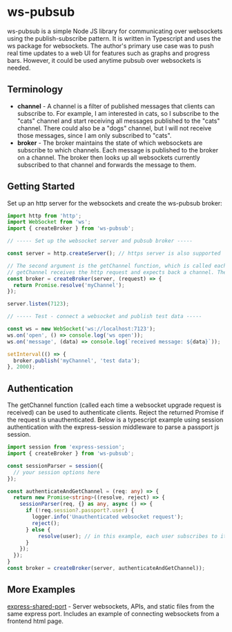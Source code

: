 # ws-pubsub

ws-pubsub is a simple Node JS library for communicating over websockets using the publish-subscribe pattern. It is written in Typescript and uses the ws package for websockets. The author's primary use case was to push real time updates to a web UI for features such as graphs and progress bars. However, it could be used anytime pubsub over websockets is needed. 

## Terminology

* **channel** - A channel is a filter of published messages that clients can subscribe to. For example, I am interested in cats, so I subscribe to the "cats" channel and start receiving all messages published to the "cats" channel. There could also be a "dogs" channel, but I will not receive those messages, since I am only subscribed to "cats". 
* **broker** - The broker maintains the state of which websockets are subscribe to which channels. Each message is published to the broker on a channel. The broker then looks up all websockets currently subscribed to that channel and forwards the message to them. 

## Getting Started

Set up an http server for the websockets and create the ws-pubsub broker:
```javascript
import http from 'http';
import WebSocket from 'ws';
import { createBroker } from 'ws-pubsub';

// ----- Set up the websocket server and pubsub broker -----

const server = http.createServer(); // https server is also supported

// The second argument is the getChannel function, which is called each time a websocket upgrade request is received.
// getChannel receives the http request and expects back a channel. The websocket is subscribed to this channel. We can subscribe all websockets to the same channel (as in this example) or use data in the request to intelligently subscribe different websockets to different channels. The latter is shown in the authentication example, further down in the readme.
const broker = createBroker(server, (request) => {
  return Promise.resolve('myChannel');
});

server.listen(7123);

// ----- Test - connect a websocket and publish test data -----

const ws = new WebSocket('ws://localhost:7123');
ws.on('open', () => console.log('ws open'));
ws.on('message', (data) => console.log(`received message: ${data}`));

setInterval(() => {
  broker.publish('myChannel', 'test data');
}, 2000);
```

## Authentication

The getChannel function (called each time a websocket upgrade request is received) can be used to authenticate clients. Reject the returned Promise if the request is unauthenticated. Below is a typescript example using session authentication with the express-session middleware to parse a passport js session.

```typescript
import session from 'express-session';
import { createBroker } from 'ws-pubsub';

const sessionParser = session({
  // your session options here
});

const authenticateAndGetChannel = (req: any) => {
  return new Promise<string>((resolve, reject) => {
    sessionParser(req, {} as any, async () => {
      if (!req.session?.passport?.user) {
        logger.info('Unauthenticated websocket request');
        reject();
      } else {
          resolve(user); // in this example, each user subscribes to its own channel
      }
    });
  });
}
const broker = createBroker(server, authenticateAndGetChannel));
```

## More Examples
[express-shared-port](https://github.com/FiveOFive/ws-pubsub/tree/master/examples/express-shared-port) - Server websockets, APIs, and static files from the same express port. Includes an example of connecting websockets from a frontend html page.